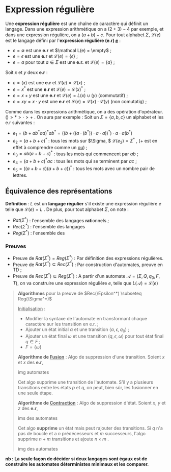 # Expression régulière

Une **expression régulière** est une chaîne de caractère qui définit un langage. Dans une expression arithmétique on a $(2+3) -4$ par exemple, et dans une expression régulière, on a $(a+b)-c$. Pour tout alphabet $\Sigma$, $\mathcal L(e)$ est le langage défini par l'**expression régulière (e.r) <u>$e$</u>** :

*  $e = \emptyset$ est une **e.r** et $\mathcal L(e) = \empty$ ;
* $e = \epsilon$ est une **e.r** et $\mathcal L(e) = \{\epsilon\}$ ;
* $e = a$ pour tout $a\in \Sigma$ est une **e.r.** et $\mathcal L(e) = \{a\}$ ;

Soit $x$ et $y$ deux **e.r** :

* $e=(x)$ est une **e.r** et $\mathcal L(e) = \mathcal L(x)$ ;
* $e=x^*$ est une **e.r** et $\mathcal L(e) = \mathcal L(x)^*$ ;
* $e=x+y$ est une **e.r** et $\mathcal L(e) = L(x) \cup \mathcal(y)$ (commutatif) ;
* $e=xy = x \cdot y$ est une **e.r** et $\mathcal L(e)=\mathcal L(x) \cdot \mathcal L(y)$ (non comutatig) ;

Comme dans les expressions arithmétique, on a des opération d'opérateur. $() > * > \cdot>+$ . On aura par exemple : Soit un $\Sigma = \{a,b,c\}$ un alphabet et les e.r suivantes :

* $e_1 = (b+ab^*aa)^*ab^* = ((b+((a\cdot(b^*))\cdot a \cdot a))^*)\cdot a\cdot a(b^*)$
* $e_2 = (a+b+c)^*$ : tous les mots sur $\Sigma, $ $\mathcal L(e_2) = \Sigma^*$ ,  ($+$ est en effet à comprendre comme un <u>ou</u>) ;
* $e_3 = ab(a+b+c)^*$ : tous les mots qui commencent par $ab$ ;
* $e_4 = (a+b+c)^*ac$ : tous les mots qui se terminent par $ac$ ;
* $e_5 = ((a+b+c)(a+b+c))^*$ : tous les mots avec un nombre pair de lettres.

## Équivalence des représentations

**Définition** : $L$ est un **langage régulier** s'il existe une expression régulière $e$ telle que $\mathcal L(e) = L$ . De plus, pour tout alphabet $\Sigma$, on note :

* $Rat(\Sigma^*)$ : l'ensemble des langages **rat**ionnels ;
* $Rec(\Sigma^*)$ : l'ensemble des langages
* $Reg(\Sigma^*)$ : l'ensemble des 

### Preuves

* Preuve de $Rat(\Sigma^*) = Reg(\Sigma^*)$ : Par définition des expressions régulières.
* Preuve de $Rat(\Sigma^*) \subseteq Rec(\Sigma^*)$ : Par construction d'automates, preuve en TD ;
* Preuve de $Rec(\Sigma^*) \subseteq Reg(\Sigma^*)$ : A partir d'un automate $\mathcal A = (\Sigma, Q, q_0,F,T)$, on va construire une expression régulière $e$, telle que $L(\mathcal A) = \mathcal L(e)$

> **Algorithmes** pour la preuve de $Rec(\Epsilon^*) \subseteq Reg(\Sigma^*)$
>
> <u>Initialisation</u> :
>
> * Modifier la syntaxe de l'automate en transformant chaque caractère sur les transition en e.r. ;
> * Ajouter un état initial $\alpha$ et une transition $(\alpha , \epsilon, q_0)$ ;
> * Ajouter un état final $\omega$ et une transition $(q, \epsilon, \omega)$ pour tout état final $q\in F$ ;
> * $F = \{\omega \}$
>
> **Algorithme de <u>Fusion</u>** : Algo de suppression d'une transition.
> Soient $x$ et $x$ des **e.r**,
>
> img automates
>
> Cet algo supprime une transition de l'automate. S'il y a plusieurs transitions entre les états $p$ et $q$, on peut, bien sûr, les fusionner en une seule étape.
>
> **Algorithme de <u>Contraction</u>** : Algo de suppression d'état.
> Soient $x,\ y$ et $z$ des **e.r**,
>
> ims des automates
>
> Cet algo **supprime** un état mais peut rajouter des transitions. Si $q$ n'a pas de boucle et a $n$ prédécesseurs et $m$ successeurs, l'algo supprime $n+m$ transitions et ajoute $n \times m$ .
>
> img des automates

**nb : La seule façon de décider si deux langages sont égaux est de construire les automates déterministes minimaux et les comparer.**